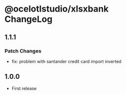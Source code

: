 # @ocelotlstudio/xlsxbank ChangeLog

## 1.1.1

### Patch Changes

- fix: problem with santander credit card import inverted

## 1.0.0

- First release
